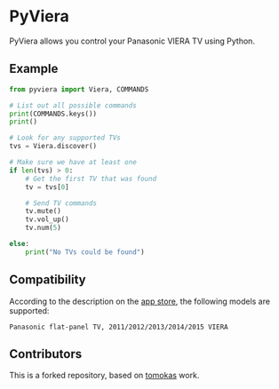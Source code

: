 # PyViera

PyViera allows you control your Panasonic VIERA TV using Python.

## Example

```python
from pyviera import Viera, COMMANDS

# List out all possible commands
print(COMMANDS.keys())
print()

# Look for any supported TVs
tvs = Viera.discover()

# Make sure we have at least one
if len(tvs) > 0:
    # Get the first TV that was found
    tv = tvs[0]

    # Send TV commands
    tv.mute()
    tv.vol_up()
    tv.num(5)

else:
    print("No TVs could be found")
```

## Compatibility
According to the description on the [app store](https://itunes.apple.com/us/app/panasonic-tv-remote-2/id590335696?mt=8), the following models are supported:

    Panasonic flat-panel TV, 2011/2012/2013/2014/2015 VIERA


## Contributors
This is a forked repository, based on [tomokas](https://github.com/tomokas/pyviera) work.
